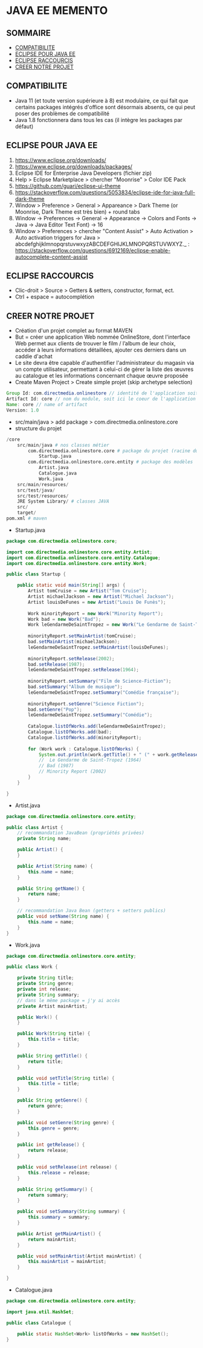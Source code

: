# JAVA EE MEMENTO

## SOMMAIRE
* [COMPATIBILITE](#COMPATIBILITE)
* [ECLIPSE POUR JAVA EE](#ECLIPSE-POUR-JAVA-EE)
* [ECLIPSE RACCOURCIS](#ECLIPSE-RACCOURCIS)
* [CREER NOTRE PROJET](#CREER-NOTRE-PROJET)

## COMPATIBILITE

* Java 11 (et toute version supérieure à 8) est modulaire, ce qui fait que certains packages intégrés d'office sont désormais absents, ce qui peut poser des problèmes de compatibilité
* Java 1.8 fonctionnera dans tous les cas (il intègre les packages par défaut)

## ECLIPSE POUR JAVA EE

1. https://www.eclipse.org/downloads/
2. https://www.eclipse.org/downloads/packages/
3. Eclipse IDE for Enterprise Java Developers (fichier zip)
4. Help > Eclipse Marketplace > chercher "Moonrise" > Color IDE Pack
5. https://github.com/guari/eclipse-ui-theme
6. https://stackoverflow.com/questions/5053834/eclipse-ide-for-java-full-dark-theme
6. Window > Preference > General > Appareance > Dark Theme (or Moonrise, Dark Theme est très bien) + round tabs
7. Window → Preferences → General → Appearance → Colors and Fonts → Java → Java Editor Text Font) → 16
8. Window > Preferences > chercher "Content Assist" > Auto Activation > Auto activation triggers for Java > abcdefghijklmnopqrstuvwxyzABCDEFGHIJKLMNOPQRSTUVWXYZ._ : https://stackoverflow.com/questions/6912169/eclipse-enable-autocomplete-content-assist

## ECLIPSE RACCOURCIS

* Clic-droit > Source > Getters & setters, constructor, format, ect.
* Ctrl + espace = autocomplétion

## CREER NOTRE PROJET

* Création d'un projet complet au format MAVEN
* But = créer une application Web nommée OnlineStore, dont l'interface Web permet aux clients de trouver le film / l’album de leur choix, accéder à leurs informations détaillées, ajouter ces derniers dans un caddie d'achat
* Le site devra être capable d'authentifier l'administrateur du magasin via un compte utilisateur, permettant à celui-ci de gérer la liste des œuvres au catalogue et les informations concernant chaque œuvre proposée
* Create Maven Project > Create simple projet (skip archetype selection)
```java
Group Id: com.directmedia.onlinestore // identité de l'application soit com,fr,ect.site.projet
Artifact Id: core // nom du module, soit ici le coeur de l'application
Name: core // name of artifact
Version: 1.0
```
* src/main/java > add package > com.directmedia.onlinestore.core
* structure du projet
```py
/core
    src/main/java # nos classes métier
        com.directmedia.onlinestore.core # package du projet (racine du projet)
            Startup.java
        com.directmedia.onlinestore.core.entity # package des modèles
            Artist.java
            Catalogue.java
            Work.java
    src/main/resources/
    src/test/java/
    src/test/resources/
    JRE System Library/ # classes JAVA
    src/
    target/
pom.xml # maven
```
* Startup.java
```java
package com.directmedia.onlinestore.core;

import com.directmedia.onlinestore.core.entity.Artist;
import com.directmedia.onlinestore.core.entity.Catalogue;
import com.directmedia.onlinestore.core.entity.Work;

public class Startup {

	public static void main(String[] args) {
		Artist tomCruise = new Artist("Tom Cruise");
		Artist michaelJackson = new Artist("Michael Jackson");
		Artist louisDeFunes = new Artist("Louis De Funès");
		
		Work minorityReport = new Work("Minority Report");
		Work bad = new Work("Bad");
		Work leGendarmeDeSaintTropez = new Work("Le Gendarme de Saint-Tropez");
		
		minorityReport.setMainArtist(tomCruise);
		bad.setMainArtist(michaelJackson);
		leGendarmeDeSaintTropez.setMainArtist(louisDeFunes);
		
		minorityReport.setRelease(2002);
		bad.setRelease(1987);
		leGendarmeDeSaintTropez.setRelease(1964);
		
		minorityReport.setSummary("Film de Science-Fiction");
		bad.setSummary("Album de musique");
		leGendarmeDeSaintTropez.setSummary("Comédie française");
		
		minorityReport.setGenre("Science Fiction");
		bad.setGenre("Pop");
		leGendarmeDeSaintTropez.setSummary("Comédie");
		
		Catalogue.listOfWorks.add(leGendarmeDeSaintTropez);
		Catalogue.listOfWorks.add(bad);
		Catalogue.listOfWorks.add(minorityReport);
		
		for (Work work : Catalogue.listOfWorks) {
			System.out.println(work.getTitle() + " (" + work.getRelease() + ")");
			//	Le Gendarme de Saint-Tropez (1964)
			// Bad (1987)
			// Minority Report (2002)
		}
	}

}
```
* Artist.java
```java
package com.directmedia.onlinestore.core.entity;

public class Artist {
	// recommandation JavaBean (propriétés privées)
	private String name;

	public Artist() {
	}

	public Artist(String name) {
		this.name = name;
	}

	public String getName() {
		return name;
	}

	// recommandation Java Bean (getters + setters publics)
	public void setName(String name) {
		this.name = name;
	}
}
```
* Work.java
```java
package com.directmedia.onlinestore.core.entity;

public class Work {

	private String title;
	private String genre;
	private int release;
	private String summary;
	// dans le même package = j'y ai accès
	private Artist mainArtist;

	public Work() {
	}

	public Work(String title) {
		this.title = title;
	}

	public String getTitle() {
		return title;
	}

	public void setTitle(String title) {
		this.title = title;
	}

	public String getGenre() {
		return genre;
	}

	public void setGenre(String genre) {
		this.genre = genre;
	}

	public int getRelease() {
		return release;
	}

	public void setRelease(int release) {
		this.release = release;
	}

	public String getSummary() {
		return summary;
	}

	public void setSummary(String summary) {
		this.summary = summary;
	}

	public Artist getMainArtist() {
		return mainArtist;
	}

	public void setMainArtist(Artist mainArtist) {
		this.mainArtist = mainArtist;
	}

}
```
* Catalogue.java
```java
package com.directmedia.onlinestore.core.entity;

import java.util.HashSet;

public class Catalogue {

	public static HashSet<Work> listOfWorks = new HashSet();
}
```